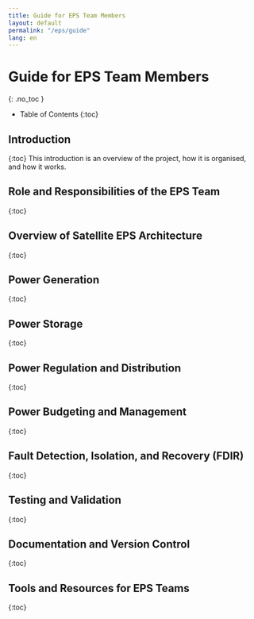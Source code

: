 ```yaml
---
title: Guide for EPS Team Members
layout: default
permalink: "/eps/guide"
lang: en
---
```


# Guide for EPS Team Members
{: .no_toc }


- Table of Contents
{:toc}

## Introduction
{:toc}
This introduction is an overview of the project, how it is organised, and how it works.


## Role and Responsibilities of the EPS Team
{:toc}



## Overview of Satellite EPS Architecture
{:toc}



## Power Generation
{:toc}



## Power Storage
{:toc}


## Power Regulation and Distribution
{:toc}



## Power Budgeting and Management
{:toc}



## Fault Detection, Isolation, and Recovery (FDIR)
{:toc}



## Testing and Validation
{:toc}



## Documentation and Version Control
{:toc}



## Tools and Resources for EPS Teams
{:toc}
